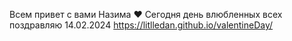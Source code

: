  Всем привет с вами Назима ❤️
 Сегодня день влюбленных всех поздравляю 14.02.2024
 https://litlledan.github.io/valentineDay/
